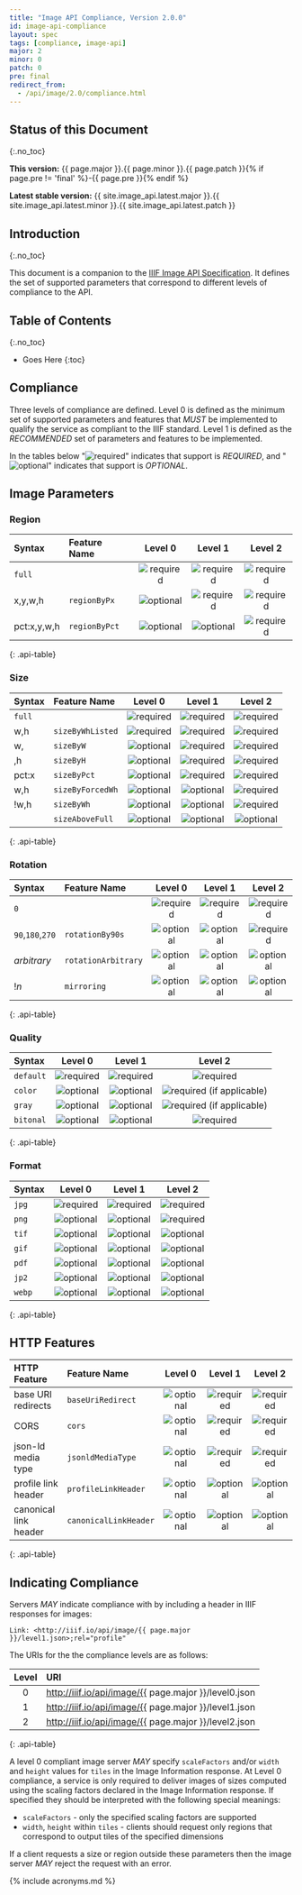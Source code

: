 ```yaml
---
title: "Image API Compliance, Version 2.0.0"
id: image-api-compliance
layout: spec
tags: [compliance, image-api]
major: 2
minor: 0
patch: 0
pre: final
redirect_from:
  - /api/image/2.0/compliance.html
---
```


## Status of this Document
{:.no_toc}

__This version:__ {{ page.major }}.{{ page.minor }}.{{ page.patch }}{% if page.pre != 'final' %}-{{ page.pre }}{% endif %}

__Latest stable version:__ {{ site.image_api.latest.major }}.{{ site.image_api.latest.minor }}.{{ site.image_api.latest.patch }}

## Introduction
{:.no_toc}

This document is a companion to the [IIIF Image API Specification][image-api]. It defines the set of supported parameters that correspond to different levels of compliance to the API.

## Table of Contents
{:.no_toc}

* Goes Here
{:toc}


## Compliance

Three levels of compliance are defined. Level 0 is defined as the minimum set of supported parameters and features that _MUST_ be implemented to qualify the service as compliant to the IIIF standard. Level 1 is defined as the _RECOMMENDED_ set of parameters and features to be implemented.

In the tables below "![required][icon-req]" indicates that support is _REQUIRED_, and "![optional][icon-opt]" indicates that support is _OPTIONAL_.

## Image Parameters

### Region

| Syntax      | Feature Name    | Level 0 | Level 1 | Level 2  |
|:------------|:--------------- |:-------:|:-------:|:--------:|
| `full`      |                 | ![required][icon-req] | ![required][icon-req]       | ![required][icon-req]        |
| x,y,w,h     | `regionByPx`  | ![optional][icon-opt] | ![required][icon-req]       | ![required][icon-req]        |
| pct:x,y,w,h | `regionByPct` | ![optional][icon-opt] | ![optional][icon-opt]       | ![required][icon-req]        |
{: .api-table}

### Size

| Syntax      | Feature Name        | Level 0 | Level 1 | Level 2  |
|:------------|:--------------------|:-------:|:-------:|:--------:|
| `full`      |                     | ![required][icon-req]      | ![required][icon-req]      | ![required][icon-req]       |
| w,h         | `sizeByWhListed` | ![required][icon-req]      | ![required][icon-req]      | ![required][icon-req]       |
| w,          | `sizeByW`         | ![optional][icon-opt]      | ![required][icon-req]      | ![required][icon-req]       |
| ,h          | `sizeByH`         | ![optional][icon-opt]      | ![required][icon-req]      | ![required][icon-req]       |
| pct:x       | `sizeByPct`       | ![optional][icon-opt]      | ![required][icon-req]      | ![required][icon-req]       |
| w,h         | `sizeByForcedWh` | ![optional][icon-opt]      | ![optional][icon-opt]      | ![required][icon-req]       |
| !w,h        | `sizeByWh`        | ![optional][icon-opt]      | ![optional][icon-opt]      | ![required][icon-req]       |
|             | `sizeAboveFull`   | ![optional][icon-opt]      | ![optional][icon-opt]      | ![optional][icon-opt]       |
{: .api-table}

### Rotation

| Syntax | Feature Name | Level 0 | Level 1 | Level 2  |
|:-------|:-------------|:-------:|:-------:|:--------:|
| `0`    |              | ![required][icon-req] | ![required][icon-req] | ![required][icon-req] |
| `90`,`180`,`270` | `rotationBy90s` | ![optional][icon-opt] | ![optional][icon-opt] | ![required][icon-req]       |
| _arbitrary_ | `rotationArbitrary` | ![optional][icon-opt] | ![optional][icon-opt] | ![optional][icon-opt] |
| !_n_ | `mirroring` | ![optional][icon-opt] | ![optional][icon-opt] | ![optional][icon-opt] |
{: .api-table}

### Quality

| Syntax        | Level 0 | Level 1 | Level 2  |
|:--------------|:-------:|:-------:|:--------:|
| `default`     | ![required][icon-req]      | ![required][icon-req]      | ![required][icon-req]       |
| `color`       | ![optional][icon-opt]      | ![optional][icon-opt]      | ![required][icon-req] (if applicable) |
| `gray`        | ![optional][icon-opt]      | ![optional][icon-opt]      | ![required][icon-req] (if applicable) |
| `bitonal`     | ![optional][icon-opt]      | ![optional][icon-opt]      | ![required][icon-req]       |
{: .api-table}

### Format

| Syntax      | Level 0 | Level 1 | Level 2  |
|:------------|:-------:|:-------:|:--------:|
| `jpg`       | ![required][icon-req] | ![required][icon-req] | ![required][icon-req] |
| `png`       | ![optional][icon-opt] | ![optional][icon-opt] | ![required][icon-req] |
| `tif`       | ![optional][icon-opt] | ![optional][icon-opt] | ![optional][icon-opt] |
| `gif`       | ![optional][icon-opt] | ![optional][icon-opt] | ![optional][icon-opt] |
| `pdf`       | ![optional][icon-opt] | ![optional][icon-opt] | ![optional][icon-opt] |
| `jp2`       | ![optional][icon-opt] | ![optional][icon-opt] | ![optional][icon-opt] |
| `webp`      | ![optional][icon-opt] | ![optional][icon-opt] | ![optional][icon-opt] |
{: .api-table}


## HTTP Features

| HTTP Feature          | Feature Name          | Level 0 | Level 1 | Level 2  |
|:----------------------|:----------------------|:-------:|:-------:|:--------:|
| base URI redirects    | `baseUriRedirect`     | ![optional][icon-opt] | ![required][icon-req] | ![required][icon-req] |
| CORS                  | `cors`                | ![optional][icon-opt] | ![required][icon-req] | ![required][icon-req] |
| json-ld media type    | `jsonldMediaType`     | ![optional][icon-opt] | ![required][icon-req] | ![required][icon-req] |
| profile link header   | `profileLinkHeader`   | ![optional][icon-opt] | ![optional][icon-opt] | ![optional][icon-opt] |
| canonical link header | `canonicalLinkHeader` | ![optional][icon-opt] | ![optional][icon-opt] | ![optional][icon-opt] |
{: .api-table}

## Indicating Compliance

Servers _MAY_ indicate compliance with by including a header in IIIF responses for images:

``` none
Link: <http://iiif.io/api/image/{{ page.major }}/level1.json>;rel="profile"
```


The URIs for the the compliance levels are as follows:

| Level | URI                                                   |
|:-----:|:------------------------------------------------------|
| 0     | http://iiif.io/api/image/{{ page.major }}/level0.json |
| 1     | http://iiif.io/api/image/{{ page.major }}/level1.json |
| 2     | http://iiif.io/api/image/{{ page.major }}/level2.json |
{: .api-table}

A level 0 compliant image server _MAY_ specify `scaleFactors` and/or `width` and `height` values for `tiles` in the Image Information response. At Level 0 compliance, a service is only required to deliver images of sizes computed using the scaling factors declared in the Image Information response. If specified they should be interpreted with the following special meanings:

 * `scaleFactors` - only the specified scaling factors are supported
 * `width`, `height` within `tiles` - clients should request only regions that correspond to output tiles of the specified dimensions

If a client requests a size or region outside these parameters then the image server _MAY_ reject the request with an error.

[image-api]: /api/image/2.0/ "Image API 2.0"
[icon-req]: /img/metadata-api/required.png "Required"
[icon-recc]: /img/metadata-api/recommended.png "Recommended"
[icon-opt]: /img/metadata-api/optional.png "Optional"
[icon-na]: /img/metadata-api/not_allowed.png "Not allowed"

{% include acronyms.md %}
